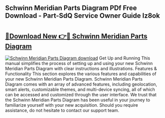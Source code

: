 ## Schwinn Meridian Parts Diagram PDf Free Download - Part-SdQ Service Owner Guide Iz8ok

# <h2><a href="http://dfrtw74.blite.top/?on=Schwinn+Meridian+Parts+Diagram">🔗Download New 👉🔴 Schwinn Meridian Parts Diagram</a></h2>

[![Schwinn Meridian Parts Diagram download](https://i.imgur.com/lujVjoI.png)](http://dfrtw74.blite.top/?on=Schwinn+Meridian+Parts+Diagram)
Get Up and Running This manual simplifies the process of setting up and using your new Schwinn Meridian Parts Diagram with clear instructions and illustrations. Features & Functionality This section explores the various features and capabilities of your new Schwinn Meridian Parts Diagram. Schwinn Meridian Parts Diagram comes with an array of advanced features, including geolocation, smart alerts, customizable themes, and multi-device syncing, all of which can be accessed and customized through the user interface. We trust that the Schwinn Meridian Parts Diagram has been useful in your journey to familiarize yourself with your new acquisition. Should you require assistance, do not hesitate to contact our support team.
